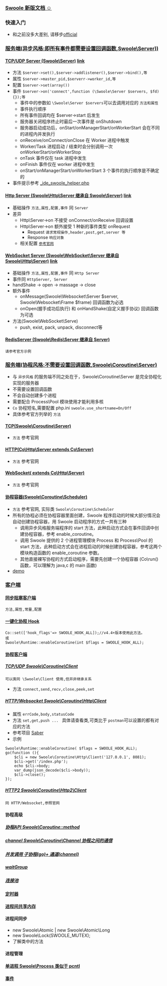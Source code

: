 ### [Swoole 新版文档 ☺](https://wiki.swoole.com/#/)

### 快速入门
* 和之前没多大差别, 请移步[official](../official)

### [服务端(异步风格:即所有事件都需要设置回调函数,Swoole\Server))](https://wiki.swoole.com/#/server/init)

#### [TCP/UDP Server (Swoole\Server)](TcpOrUdpServer.php) [link](https://wiki.swoole.com/#/server/tcp_init)
* 方法 `$server->set(),$server->addlistener(),$server->bind(),等`
* 属性 `$server->master_pid,$serverr->worker_id,等`
* 配置 `$server->set(array())`
* 事件 `$server->on('connect',function (\Swoole\Server $servers, $fd) {});等`
    * 事件中的参数如 `\Swoole\Server $servers`可以去调用对应的 `方法和属性`
    * 事件执行顺序
    * 所有事件回调均在 $server->start 后发生
    * 服务器关闭程序终止时最后一次事件是 onShutdown
    * 服务器启动成功后，onStart/onManagerStart/onWorkerStart 会在不同的进程内并发执行
    * onReceive/onConnect/onClose 在 Worker 进程中触发
    * Worker/Task 进程启动 / 结束时会分别调用一次 onWorkerStart/onWorkerStop
    * onTask 事件仅在 task 进程中发生
    * onFinish 事件仅在 worker 进程中发生
    * onStart/onManagerStart/onWorkerStart 3 个事件的执行顺序是不确定的
* 事件提示参考 [_ide_swoole_helper.php](/_ide_swoole_helper.php)  
    
#### [Http Server (Swoole\Http\Server 继承自 Swoole\Server)](HttpServer.php)  [link](https://wiki.swoole.com/#/http_server) 
* 基础操作 `方法,属性,配置,事件` 同 `Server`  
* 差异
    * Http\Server->on 不接受 onConnect/onReceive 回调设置
    * Http\Server->on 额外接受 1 种新的事件类型 onRequest
        * Request `请求常规操作,header,post,get,server 等`
        * Response `响应对象`
    * 相关配置 [`参考官网`](https://wiki.swoole.com/#/http_server?id=%e9%85%8d%e7%bd%ae%e9%80%89%e9%a1%b9)
        
#### [WebSocket Server  (Swoole\WebSocket\Server 继承自 Swoole\Http\Server)](WebSocketServer.php)   [link](https://wiki.swoole.com/#/websocket_server)
* 基础操作 `方法,属性,配置,事件` 同 `Http Server` 
* 事件同 `HttpServer, Server`
* handShake -> open -> massage -> close
* 额外事件
    * onMessage(Swoole\Websocket\Server  $server, Swoole\Websocket\Frame $frame) 回调函数为必选
    * onOpen(握手成功后执行) 和 onHandShake(自定义握手协议) 回调函数为可选 
* 方法(Swoole\WebSocket\Serve)
    * push, exist, pack, unpack, disconnect等  
    
#### [RedisServer (Swoole\Redis\Server 继承自 Server)](https://wiki.swoole.com/#/redis_server)
~~~
请参考官方示例
~~~    

### [服务端(协程风格:不需要设置回调函数,Swoole\Coroutine\Server)](https://wiki.swoole.com/#/server/co_init)
* 与 `异步风格` 的服务端不同之处在于，Swoole\Coroutine\Server 是完全协程化实现的服务器
* 不需要设置回调函数
* 不会自动创建多个进程
* 需要配合 Process\Pool 模块使用才能利用多核
* `Co` 协程短名,需要配置 php.ini `swoole.use_shortname=On/Off`
* 具体参考官方列举的 `方法`

#### [TCP(Swoole\Coroutine\Server)](TcpCo.php)
* `方法` 参考官网

#### [HTTP(Co\Http\Server extends Co\Server)](HttpCo.php)
* `方法` 参考官网

#### [WebSocket( extends Co\Http\Server)](WebSocketCo.php)
* `方法` 参考官网

#### [协程容器(Swoole\Coroutine\Scheduler)](https://wiki.swoole.com/#/coroutine/scheduler)
* `方法` 参考官网, 实际类 `Swoole\Coroutine\Scheduler`
* 所有的协程必须在协程容器里面创建，Swoole 程序启动的时候大部分情况会自动创建协程容器，用 Swoole 启动程序的方式一共有三种
    * 调用异步风格服务端程序的 start 方法，此种启动方式会在事件回调中创建协程容器，参考 enable_coroutine。
    * 调用 Swoole 提供的 2 个进程管理模块 Process 和 Process\Pool 的 start 方法，此种启动方式会在进程启动的时候创建协程容器，参考这两个模块构造函数的 enable_coroutine 参数。
    * 其他直接裸写协程的方式启动程序，需要先创建一个协程容器 (Co\run() 函数，可以理解为 java,c 的 main 函数)
* [demo](Scheduler.php)    

### [客户端](https://wiki.swoole.com/#/client?id=swooleclient)
#### [同步阻塞客户端](https://wiki.swoole.com/#/client)
~~~
方法,属性,常量,配置
~~~

#### [一键化协程 Hook](https://wiki.swoole.com/#/runtime)
```
Co::set(['hook_flags'=> SWOOLE_HOOK_ALL]);//v4.4+版本使用此方法。
或
Swoole\Runtime::enableCoroutine(int $flags = SWOOLE_HOOK_ALL);
```
#### [协程客户端](https://wiki.swoole.com/#/coroutine_client/init)
##### [TCP/UDP Swoole\Coroutine\Client](https://wiki.swoole.com/#/coroutine_client/client)
~~~
可以类同 \Swoole\Client 使用,但并非继承关系
~~~
* 方法 `connect,send,recv,close,peek,set`

##### [HTTP/Websocket Swoole\Coroutine\Http\Client](https://wiki.swoole.com/#/coroutine_client/http_client)
* 属性 `errCode,body,statusCode`
* 方法 `set,get,push ... ` 具体请查看类,可类比于 `postman`可以设置的都有对应的方法
* 参考项目 [Saber](https://github.com/swlib/saber)
* 示例
```
Swoole\Runtime::enableCoroutine( $flags = SWOOLE_HOOK_ALL);
go(function (){
	$cli = new Swoole\Coroutine\Http\Client('127.0.0.1', 8081);
	$cli->get('/index.php');
	echo $cli->body;
	var_dump(json_decode($cli->body));
	$cli->close();
});

```

##### [HTTP2 Swoole\Coroutine\Http2\Client](https://wiki.swoole.com/#/coroutine_client/http2_client)
~~~
同 HTTP/Websocket,参照官网
~~~

#### 协程高级
##### [协程API Swoole\Coroutine::method](CoApi.php)
##### [channel Swoole\Coroutine\Channel 协程之间的通信](CoChannel.php)
##### [并发调用 子协程(go)+ 通道(channel)](CoGoChan.php)
##### [waitGroup](waitGroup.php)
##### [连接池](connectionPool.php)

#### [定时器](Timer.php)
#### [进程间共享内存](Table.php)
####  进程间同步
* new Swoole\Atomic  |  new Swoole\Atomic\Long
* new Swoole\Lock(SWOOLE_MUTEX);
* 了解类中的方法

#### 进程管理
#### [单进程 Swoole\Process 类似于 pcntl](Process.php)

#### [事件](Event.php)